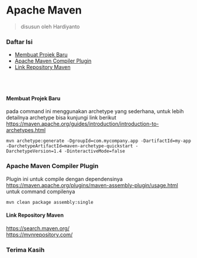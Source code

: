 # Apache Maven
> disusun oleh Hardiyanto


### Daftar Isi
* [Membuat Projek Baru](#membuat-projek-baru)
* [Apache Maven Compiler Plugin](#apache-maven-compiler-plugin)
* [Link Repository Maven](#link-repository-maven)
<br>
<br>

#### Membuat Projek Baru
pada command ini menggunakan archetype yang sederhana, untuk lebih detailnya archetype bisa kunjungi link berikut https://maven.apache.org/guides/introduction/introduction-to-archetypes.html
```
mvn archetype:generate -DgroupId=com.mycompany.app -DartifactId=my-app -DarchetypeArtifactId=maven-archetype-quickstart -DarchetypeVersion=1.4 -DinteractiveMode=false
```

### Apache Maven Compiler Plugin
Plugin ini untuk compile dengan dependensinya<br>
https://maven.apache.org/plugins/maven-assembly-plugin/usage.html<br>
untuk command compilenya 
```
mvn clean package assembly:single
```

#### Link Repository Maven
https://search.maven.org/<br>
https://mvnrepository.com/

### Terima Kasih
